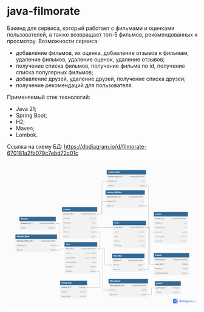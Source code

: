 # java-filmorate
Бэкенд для сервиса, который работает с фильмами и оценками пользователей, а также возвращает
топ-5 фильмов, рекомендованных к просмотру.
Возможности сервиса:
- добавление фильмов, их оценка, добавление отзывов к фильмам, удаление фильмов, удаление оценок, удаление отзывов;
- получение списка фильмов, получение фильма по id, получение списка популярных фильмов;
- добавление друзей, удаление друзей, получение списка друзей;
- получение рекомендаций для пользователя.

Применяемый стек технологий:
- Java 21;
- Spring Boot;
- H2;
- Maven;
- Lombok.

Ссылка на схему БД: https://dbdiagram.io/d/filmorate-670181a2fb079c7ebd72c01c

![DB_Filmorate.png](DB_Filmorate.png)
